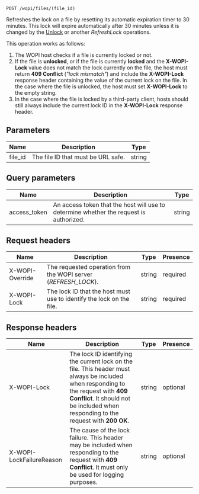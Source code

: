 `POST /wopi/files/(file_id)`

Refreshes the lock on a file by resetting its automatic expiration timer to 30 minutes. This lock will expire automatically after 30 minutes unless it is changed by the [Unlock](../Unlock/index.md) or another *RefreshLock* operations.

This operation works as follows:

1. The WOPI host checks if a file is currently locked or not.
2. If the file is **unlocked**, or if the file is currently **locked** and the **X-WOPI-Lock** value does not match the lock currently on the file, the host must return **409 Conflict** (*"lock mismatch"*) and include the **X-WOPI-Lock** response header containing the value of the current lock on the file. In the case where the file is unlocked, the host must set **X-WOPI-Lock** to the empty string.
3. In the case where the file is locked by a third-party client, hosts should still always include the current lock ID in the **X-WOPI-Lock** response header.

## Parameters

| Name     | Description                        | Type   |
| -------- | ---------------------------------- | ------ |
| file\_id | The file ID that must be URL safe. | string |

## Query parameters

| Name          | Description                                                                            | Type   |
| ------------- | -------------------------------------------------------------------------------------- | ------ |
| access\_token | An access token that the host will use to determine whether the request is authorized. | string |

## Request headers

| Name            | Description                                                          | Type   | Presence |
| --------------- | -------------------------------------------------------------------- | ------ | -------- |
| X-WOPI-Override | The requested operation from the WOPI server (*REFRESH\_LOCK*).      | string | required |
| X-WOPI-Lock     | The lock ID that the host must use to identify the lock on the file. | string | required |

## Response headers

| Name                     | Description                                                                                                                                                                                                               | Type   | Presence |
| ------------------------ | ------------------------------------------------------------------------------------------------------------------------------------------------------------------------------------------------------------------------- | ------ | -------- |
| X-WOPI-Lock              | The lock ID identifying the current lock on the file. This header must always be included when responding to the request with **409 Conflict**. It should not be included when responding to the request with **200 OK**. | string | optional |
| X-WOPI-LockFailureReason | The cause of the lock failure. This header may be included when responding to the request with **409 Conflict**. It must only be used for logging purposes.                                                               | string | optional |

